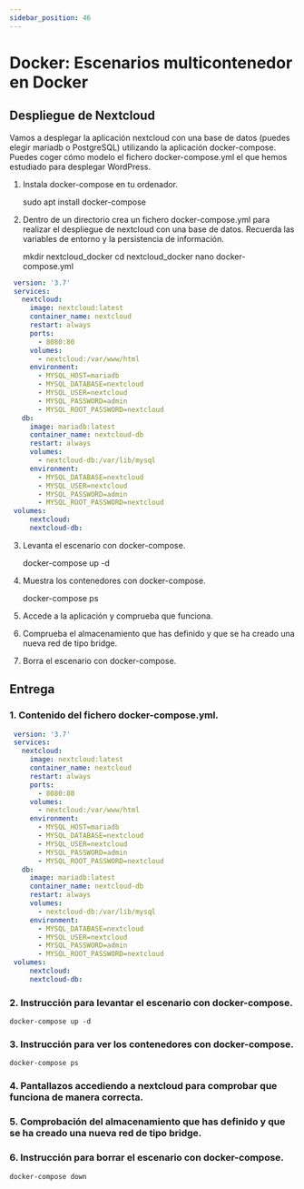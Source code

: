 ```yaml
---
sidebar_position: 46
---
```


# Docker: Escenarios multicontenedor en Docker

## Despliegue de Nextcloud

Vamos a desplegar la aplicación nextcloud con una base de datos (puedes elegir mariadb o PostgreSQL) utilizando la aplicación docker-compose. Puedes coger cómo modelo el fichero docker-compose.yml el que hemos estudiado para desplegar WordPress.

1. Instala docker-compose en tu ordenador.

    sudo apt install docker-compose

2. Dentro de un directorio crea un fichero docker-compose.yml para realizar el despliegue de nextcloud con una base de datos. Recuerda las variables de entorno y la persistencia de información.

    mkdir nextcloud_docker
    cd nextcloud_docker
    nano docker-compose.yml


```yml
 version: '3.7'
 services:
   nextcloud:
     image: nextcloud:latest
     container_name: nextcloud
     restart: always
     ports:
       - 8080:80
     volumes:
       - nextcloud:/var/www/html
     environment:
       - MYSQL_HOST=mariadb
       - MYSQL_DATABASE=nextcloud
       - MYSQL_USER=nextcloud
       - MYSQL_PASSWORD=admin
       - MYSQL_ROOT_PASSWORD=nextcloud
   db:
     image: mariadb:latest
     container_name: nextcloud-db
     restart: always
     volumes:
       - nextcloud-db:/var/lib/mysql
     environment:
       - MYSQL_DATABASE=nextcloud
       - MYSQL_USER=nextcloud
       - MYSQL_PASSWORD=admin
       - MYSQL_ROOT_PASSWORD=nextcloud
 volumes:
     nextcloud:
     nextcloud-db:
```

3. Levanta el escenario con docker-compose.

    docker-compose up -d

4. Muestra los contenedores con docker-compose.

    docker-compose ps

5. Accede a la aplicación y comprueba que funciona.
6. Comprueba el almacenamiento que has definido y que se ha creado una nueva red de tipo bridge.
7. Borra el escenario con docker-compose.


## Entrega

### 1. Contenido del fichero docker-compose.yml.

```yml
 version: '3.7'
 services:
   nextcloud:
     image: nextcloud:latest
     container_name: nextcloud
     restart: always
     ports:
       - 8080:80
     volumes:
       - nextcloud:/var/www/html
     environment:
       - MYSQL_HOST=mariadb
       - MYSQL_DATABASE=nextcloud
       - MYSQL_USER=nextcloud
       - MYSQL_PASSWORD=admin
       - MYSQL_ROOT_PASSWORD=nextcloud
   db:
     image: mariadb:latest
     container_name: nextcloud-db
     restart: always
     volumes:
       - nextcloud-db:/var/lib/mysql
     environment:
       - MYSQL_DATABASE=nextcloud
       - MYSQL_USER=nextcloud
       - MYSQL_PASSWORD=admin
       - MYSQL_ROOT_PASSWORD=nextcloud
 volumes:
     nextcloud:
     nextcloud-db:
```


### 2. Instrucción para levantar el escenario con docker-compose.

    docker-compose up -d

### 3. Instrucción para ver los contenedores con docker-compose.

    docker-compose ps

### 4. Pantallazos accediendo a nextcloud para comprobar que funciona de manera correcta.



### 5. Comprobación del almacenamiento que has definido y que se ha creado una nueva red de tipo bridge.


### 6. Instrucción para borrar el escenario con docker-compose.

    docker-compose down